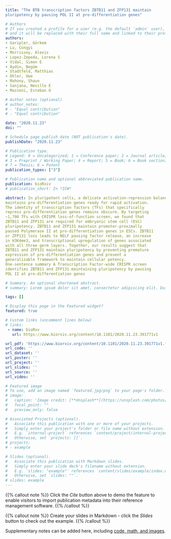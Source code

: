 ```yaml
---
title: "The BTB transcription factors ZBTB11 and ZFP131 maintain
pluripotency by pausing POL II at pro-differentiation genes"

# Authors
# If you created a profile for a user (e.g. the default `admin` user), write the username (folder name) here 
# and it will be replaced with their full name and linked to their profile.
authors:
- Garipler, Görkem
- Lu, Congyi
- Morrissey, Alexis
- Lopez-Zepeda, Lorena S
- Vidal, Simon E
- Aydin, Begüm
- Stadtfeld, Matthias
- Ohler, Uwe
- Mahony, Shaun
- Sanjana, Neville E
- Mazzoni, Esteban O

# Author notes (optional)
# author_notes:
# - "Equal contribution"
# - "Equal contribution"

date: "2020.11.23"
doi: ""

# Schedule page publish date (NOT publication's date).
publishDate: "2020.11.23"

# Publication type.
# Legend: 0 = Uncategorized; 1 = Conference paper; 2 = Journal article;
# 3 = Preprint / Working Paper; 4 = Report; 5 = Book; 6 = Book section;
# 7 = Thesis; 8 = Patent
publication_types: ["3"]

# Publication name and optional abbreviated publication name.
publication: bioRxiv
# publication_short: In *ICW*

abstract: In pluripotent cells, a delicate activation-repression balance
maintains pro-differentiation genes ready for rapid activation.
The identity of transcription factors (TFs) that specifically
repress pro-differentiation genes remains obscure. By targeting
~1,700 TFs with CRISPR loss-of-function screen, we found that
ZBTB11 and ZFP131 are required for embryonic stem cell (ESC)
pluripotency. ZBTB11 and ZFP131 maintain promoter-proximally
paused Polymerase II at pro-differentiation genes in ESCs. ZBTB11
or ZFP131 loss leads to NELF pausing factor release, an increase
in H3K4me3, and transcriptional upregulation of genes associated
with all three germ layers. Together, our results suggest that
ZBTB11 and ZFP131 maintain pluripotency by preventing premature
expression of pro-differentiation genes and present a
generalizable framework to maintain cellular potency.
One-sentence summary A Transcription Factor-wide CRISPR screen
identifies ZBTB11 and ZFP131 maintaining pluripotency by pausing
POL II at pro-differentiation genes

# Summary. An optional shortened abstract.
# summary: Lorem ipsum dolor sit amet, consectetur adipiscing elit. Duis posuere tellus ac convallis placerat. Proin tincidunt magna sed ex sollicitudin condimentum.

tags: []

# Display this page in the Featured widget?
featured: true

# Custom links (uncomment lines below)
# links:
 - name: bioRxv
   url: https://www.biorxiv.org/content/10.1101/2020.11.23.391771v1

url_pdf: 'https://www.biorxiv.org/content/10.1101/2020.11.23.391771v1.full.pdf'
url_code: ''
url_dataset: ''
url_poster: ''
url_project: ''
url_slides: ''
url_source: ''
url_video: ''

# Featured image
# To use, add an image named `featured.jpg/png` to your page's folder. 
# image:
#   caption: 'Image credit: [**Unsplash**](https://unsplash.com/photos/pLCdAaMFLTE)'
#   focal_point: ""
#   preview_only: false

# Associated Projects (optional).
#   Associate this publication with one or more of your projects.
#   Simply enter your project's folder or file name without extension.
#   E.g. `internal-project` references `content/project/internal-project/index.md`.
#   Otherwise, set `projects: []`.
# projects:
# - example

# Slides (optional).
#   Associate this publication with Markdown slides.
#   Simply enter your slide deck's filename without extension.
#   E.g. `slides: "example"` references `content/slides/example/index.md`.
#   Otherwise, set `slides: ""`.
# slides: example
---
```


{{% callout note %}}
Click the *Cite* button above to demo the feature to enable visitors to import publication metadata into their reference management software.
{{% /callout %}}

{{% callout note %}}
Create your slides in Markdown - click the *Slides* button to check out the example.
{{% /callout %}}

Supplementary notes can be added here, including [code, math, and images](https://wowchemy.com/docs/writing-markdown-latex/).
